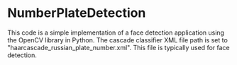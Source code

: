 # NumberPlateDetection

This code is a simple implementation of a face detection application using the OpenCV library in Python.
The cascade classifier XML file path is set to "haarcascade_russian_plate_number.xml". 
This file is typically used for face detection.
